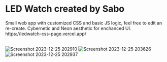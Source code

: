 <h1>LED Watch created by Sabo</h1>
Small web app with customized CSS and basic JS logic, feel free to edit an re-create. Cybernetic and Neon aesthetic for enchanced UI.
https://ledwatch-css-page.vercel.app/
<br>
<br>

![Screenshot 2023-12-25 202910](https://github.com/JDsabo/ledwatch-css-page/assets/82731778/e6162fb6-c03e-4dc2-a226-2131143f2964)
![Screenshot 2023-12-25 203626](https://github.com/JDsabo/ledwatch-css-page/assets/82731778/6a656862-0d32-44ac-8073-bfab0c578691)
![Screenshot 2023-12-25 202937](https://github.com/JDsabo/ledwatch-css-page/assets/82731778/290880a6-b44b-4663-9926-08e9a6b10143)
